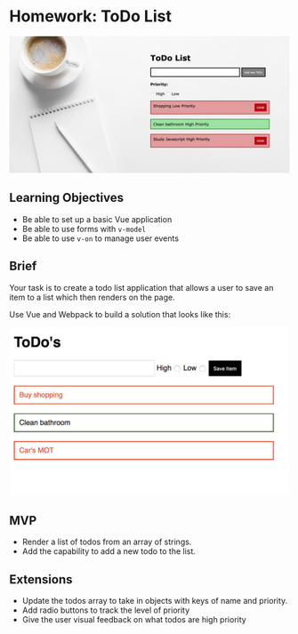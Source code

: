 # Homework: ToDo List

![ToDos App](./images/myToDo.png)

## Learning Objectives

- Be able to set up a basic Vue application
- Be able to use forms with `v-model`
- Be able to use `v-on` to manage user events

## Brief

Your task is to create a todo list application that allows a user to save an item to a list which then renders on the page.

Use Vue and Webpack to build a solution that looks like this:

![ToDos App](./images/todos.png)

## MVP

- Render a list of todos from an array of strings.  
- Add the capability to add a new todo to the list.

## Extensions

- Update the todos array to take in objects with keys of name and priority.
- Add radio buttons to track the level of priority
- Give the user visual feedback on what todos are high priority
